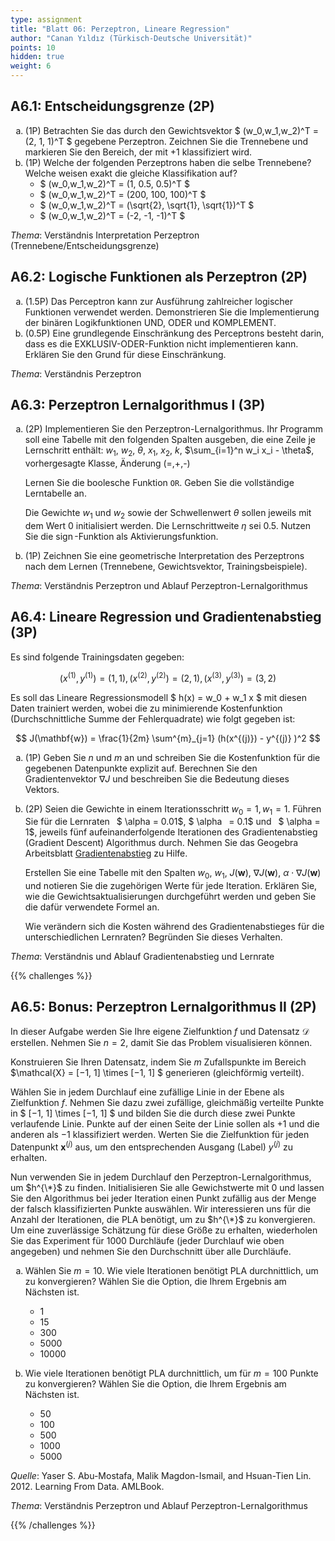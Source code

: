 ```yaml
---
type: assignment
title: "Blatt 06: Perzeptron, Lineare Regression"
author: "Canan Yıldız (Türkisch-Deutsche Universität)"
points: 10
hidden: true
weight: 6
---
```


<style type="text/css">
    ul { list-style-type: lower-alpha; }
    ul ul { list-style-type: circle; }
</style>



## A6.1: Entscheidungsgrenze (2P)

*   (1P) Betrachten Sie das durch den Gewichtsvektor $ (w_0,w_1,w_2)^T = (2, 1, 1)^T $ gegebene Perzeptron. Zeichnen Sie die Trennebene und markieren Sie den Bereich, der mit $+1$ klassifiziert wird.
*   (1P) Welche der folgenden Perzeptrons haben die selbe Trennebene? Welche weisen exakt die gleiche Klassifikation auf?
    *   $ (w_0,w_1,w_2)^T = (1, 0.5, 0.5)^T $
    *   $ (w_0,w_1,w_2)^T = (200, 100, 100)^T $
    *   $ (w_0,w_1,w_2)^T = (\sqrt{2}, \sqrt{1}, \sqrt{1})^T $
    *   $ (w_0,w_1,w_2)^T = (-2, -1, -1)^T $

*Thema*: Verständnis Interpretation Perzeptron (Trennebene/Entscheidungsgrenze)

## A6.2: Logische Funktionen als Perzeptron (2P)

*   (1.5P) Das Perceptron kann zur Ausführung zahlreicher logischer Funktionen verwendet werden. Demonstrieren Sie die Implementierung der binären Logikfunktionen UND, ODER und KOMPLEMENT.
*   (0.5P) Eine grundlegende Einschränkung des Perceptrons besteht darin, dass es die EXKLUSIV-ODER-Funktion nicht implementieren kann. Erklären Sie den Grund für diese Einschränkung.

*Thema*: Verständnis Perzeptron


## A6.3: Perzeptron Lernalgorithmus I (3P)

*   (2P) Implementieren Sie den Perzeptron-Lernalgorithmus. Ihr Programm soll eine Tabelle
    mit den folgenden Spalten ausgeben, die eine Zeile je Lernschritt enthält:
    $w_1$, $w_2$, $\theta$, $x_1$, $x_2$, $k$,  $\sum_{i=1}^n w_i x_i - \theta$, vorhergesagte Klasse, Änderung (=,+,-)

    Lernen Sie die boolesche Funktion `OR`. Geben Sie die vollständige Lerntabelle an.

    Die Gewichte $w_1$ und $w_2$ sowie der Schwellenwert $\theta$ sollen jeweils mit dem Wert $0$ initialisiert werden. Die Lernschrittweite $\eta$ sei $0.5$. Nutzen Sie die
    $\operatorname{sign}$-Funktion als Aktivierungsfunktion.


*   (1P) Zeichnen Sie eine geometrische Interpretation des Perzeptrons nach dem Lernen (Trennebene,  Gewichtsvektor, Trainingsbeispiele).

*Thema*: Verständnis Perzeptron und Ablauf Perzeptron-Lernalgorithmus

## A6.4: Lineare Regression und Gradientenabstieg (3P)

Es sind folgende Trainingsdaten gegeben:

$$ ( x^{(1)}, y^{(1)} ) = (1, 1), ( x^{(2)}, y^{(2)} ) = (2, 1), ( x^{(3)}, y^{(3)} ) = (3, 2) $$

Es soll das Lineare Regressionsmodell $ h(x) = w_0 + w_1 x $ mit diesen Daten trainiert werden, wobei die zu minimierende Kostenfunktion (Durchschnittliche Summe der Fehlerquadrate) wie folgt gegeben ist:

$$ J(\mathbf{w}) = \frac{1}{2m} \sum^{m}_{j=1} (h(x^{(j)}) - y^{(j)} )^2 $$

*   (1P) Geben Sie $n$ und $m$ an und schreiben Sie die Kostenfunktion für die gegebenen Datenpunkte explizit auf. Berechnen Sie den Gradientenvektor $\nabla J$ und beschreiben Sie die Bedeutung dieses Vektors.

*   (2P) Seien die Gewichte in einem Iterationsschritt $w_0 = 1, w_1 = 1$. Führen Sie für die Lernraten  $ \alpha = 0.01$, $ \alpha  = 0.1$ und  $ \alpha = 1$, jeweils fünf aufeinanderfolgende Iterationen des Gradientenabstieg (Gradient Descent) Algorithmus
durch. Nehmen Sie das Geogebra Arbeitsblatt [Gradientenabstieg](https://www.geogebra.org/classic/rcfffgsj) zu Hilfe.

    Erstellen Sie eine Tabelle mit den Spalten $w_0$, $w_1$, $J(\mathbf{w})$, $\nabla J(\mathbf{w})$, $\alpha \cdot \nabla J(\mathbf{w})$ und notieren Sie die zugehörigen Werte für jede Iteration. Erklären Sie, wie die Gewichtsaktualisierungen durchgeführt werden und geben Sie die dafür verwendete Formel an.
    
    Wie verändern sich die Kosten während des Gradientenabstieges für die unterschiedlichen Lernraten? Begründen Sie dieses Verhalten.

*Thema*: Verständnis und Ablauf Gradientenabstieg und Lernrate

{{% challenges %}}
## A6.5: Bonus: Perzeptron Lernalgorithmus II (2P)

In dieser Aufgabe werden Sie Ihre eigene Zielfunktion $f$ und Datensatz $\mathcal{D}$ erstellen. Nehmen Sie $n = 2$, damit Sie das Problem visualisieren können.

Konstruieren Sie Ihren Datensatz, indem Sie $m$ Zufallspunkte im Bereich $\mathcal{X} = [−1, 1] \times [−1, 1] $ generieren (gleichförmig verteilt).

Wählen Sie in jedem Durchlauf eine zufällige Linie in der Ebene als Zielfunktion $f$. Nehmen Sie dazu zwei zufällige, gleichmäßig verteilte Punkte in $ [−1, 1] \times [−1, 1] $ und bilden Sie die durch diese zwei Punkte verlaufende Linie. Punkte
auf der einen Seite der Linie sollen als $+1$ und die anderen als $−1$ klassifiziert werden. Werten Sie die Zielfunktion für jeden Datenpunkt $\mathbf{x}^{(j)}$ aus, um den entsprechenden Ausgang (Label) $y^{(j)}$ zu erhalten.

Nun verwenden Sie in jedem Durchlauf den Perzeptron-Lernalgorithmus, um $h^{\*}$ zu finden. Initialisieren Sie alle Gewichstwerte mit $0$ und lassen Sie den Algorithmus bei jeder Iteration einen Punkt zufällig aus der Menge der falsch klassifizierten Punkte auswählen. Wir interessieren uns für die Anzahl der Iterationen, die PLA benötigt, um zu $h^{\*}$ zu konvergieren. Um eine zuverlässige Schätzung für diese Größe zu erhalten, wiederholen Sie das Experiment für $1000$ Durchläufe (jeder Durchlauf wie oben angegeben) und nehmen Sie den Durchschnitt über alle Durchläufe.

*   Wählen Sie $m=10$. Wie viele Iterationen benötigt PLA durchnittlich, um zu konvergieren? Wählen Sie die Option, die Ihrem Ergebnis am Nächsten ist.
    *   1
    *   15
    *   300
    *   5000
    *   10000

*   Wie viele Iterationen benötigt PLA durchnittlich, um für $m=100$ Punkte zu konvergieren? Wählen Sie die Option, die Ihrem Ergebnis am Nächsten ist.
    *   50
    *   100
    *   500
    *   1000
    *   5000

*Quelle*: Yaser S. Abu-Mostafa, Malik Magdon-Ismail, and Hsuan-Tien Lin. 2012. Learning From Data. AMLBook.

*Thema*: Verständnis Perzeptron und Ablauf Perzeptron-Lernalgorithmus

{{% /challenges %}}
